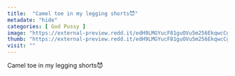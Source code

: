 ```yaml
---
title:  "Camel toe in my legging shorts😈"
metadate: "hide"
categories: [ God Pussy ]
image: "https://external-preview.redd.it/edH9LMGYucF81guOVu5m256EkqwcCg2ZtcQ9OCMzQfg.jpg?auto=webp&s=4a11f5e209a2736fa5ecf5ab1c4686a2b2b5ba27"
thumb: "https://external-preview.redd.it/edH9LMGYucF81guOVu5m256EkqwcCg2ZtcQ9OCMzQfg.jpg?width=320&crop=smart&auto=webp&s=886c16009cb11a8359a6ff054c3adb586a48e3c0"
visit: ""
---
```

Camel toe in my legging shorts😈

